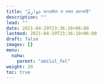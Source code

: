 ```yaml
---
title: "جَوَازِمُ জাওয়াজিম বা জজম প্রদানকারী"
description: ""
lead: ""
date: 2021-04-29T23:36:18+06:00
lastmod: 2021-04-29T23:36:18+06:00
draft: false
images: []
menu: 
  nahw:
    parent: "amilul_fel"
weight: 20
toc: true
---
```



